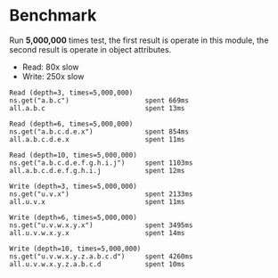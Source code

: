 # Benchmark

Run **5,000,000** times test, the first result is operate in this module,
the second result is operate in object attributes.

+ Read: 80x slow
+ Write: 250x slow

```
Read (depth=3, times=5,000,000)
ns.get("a.b.c")                   spent 669ms
all.a.b.c                         spent 13ms

Read (depth=6, times=5,000,000)
ns.get("a.b.c.d.e.x")             spent 854ms
all.a.b.c.d.e.x                   spent 11ms

Read (depth=10, times=5,000,000)
ns.get("a.b.c.d.e.f.g.h.i.j")     spent 1103ms
all.a.b.c.d.e.f.g.h.i.j           spent 12ms

Write (depth=3, times=5,000,000)
ns.get("u.v.x")                   spent 2133ms
all.u.v.x                         spent 11ms

Write (depth=6, times=5,000,000)
ns.get("u.v.w.x.y.x")             spent 3495ms
all.u.v.w.x.y.x                   spent 14ms

Write (depth=10, times=5,000,000)
ns.get("u.v.w.x.y.z.a.b.c.d")     spent 4260ms
all.u.v.w.x.y.z.a.b.c.d           spent 10ms
```
